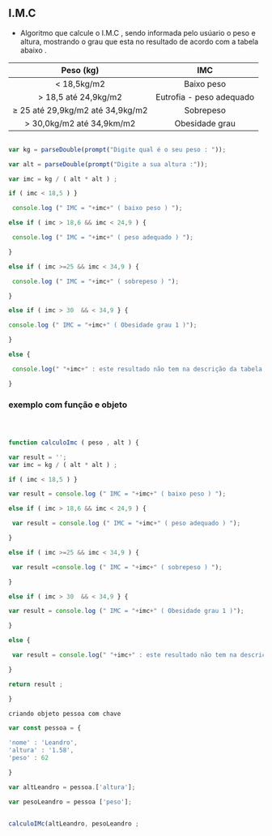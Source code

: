 ## I.M.C

* Algoritmo que calcule o I.M.C  , sendo informada pelo usúario o peso e altura, mostrando o grau que esta no resultado de acordo com a tabela abaixo .


|Peso (kg) | IMC |
|:--:|:--:|
| < 18,5kg/m2 | Baixo peso |
| > 18,5 até 24,9kg/m2 | Eutrofia - peso adequado |
| ≥ 25 até 29,9kg/m2 até 34,9kg/m2 | Sobrepeso |
| > 30,0kg/m2 até 34,9km/m2 | Obesidade grau |

```javascript

var kg = parseDouble(prompt("Digite qual é o seu peso : "));

var alt = parseDouble(prompt("Digite a sua altura :"));

var imc = kg / ( alt * alt ) ; 

if ( imc < 18,5 ) }

 console.log (" IMC = "+imc+" ( baixo peso ) ");

else if ( imc > 18,6 && imc < 24,9 ) {

 console.log (" IMC = "+imc+" ( peso adequado ) ");

}

else if ( imc >=25 && imc < 34,9 ) {

 console.log (" IMC = "+imc+" ( sobrepeso ) ");

}

else if ( imc > 30  && < 34,9 } {

console.log (" IMC = "+imc+" ( Obesidade grau 1 )");

}

else {

 console.log(" "+imc+" : este resultado não tem na descrição da tabela I.M.C ");

}


```

### exemplo com função e objeto 

```javascript 



function calculoImc ( peso , alt ) {

var result = '';
var imc = kg / ( alt * alt ) ; 

if ( imc < 18,5 ) }

var result = console.log (" IMC = "+imc+" ( baixo peso ) ");

else if ( imc > 18,6 && imc < 24,9 ) {

 var result = console.log (" IMC = "+imc+" ( peso adequado ) ");

}

else if ( imc >=25 && imc < 34,9 ) {

 var result =console.log (" IMC = "+imc+" ( sobrepeso ) ");

}

else if ( imc > 30  && < 34,9 } {

var result = console.log (" IMC = "+imc+" ( Obesidade grau 1 )");

}

else {

 var result = console.log(" "+imc+" : este resultado não tem na descrição da tabela I.M.C ");

}

return result ;

}

criando objeto pessoa com chave

var const pessoa = {

'nome' : 'Leandro',
'altura' : '1.58',
'peso' : 62 

}

var altLeandro = pessoa.['altura'];

var pesoLeandro = pessoa ['peso'];


calculoIMc(altLeandro, pesoLeandro ; 



```
